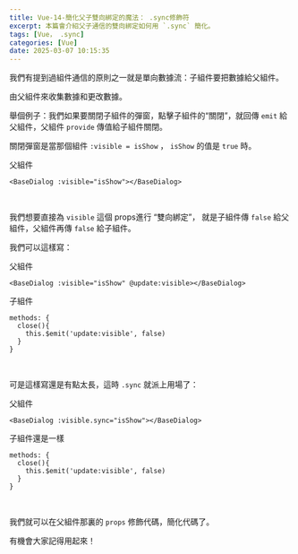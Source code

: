 ```yaml
---
title: Vue-14-簡化父子雙向綁定的魔法： .sync修飾符
excerpt: 本篇會介紹父子通信的雙向綁定如何用 `.sync` 簡化。
tags: [Vue， .sync]
categories: [Vue]
date: 2025-03-07 10:15:35
---
```


我們有提到過組件通信的原則之一就是單向數據流：子組件要把數據給父組件。

由父組件來收集數據和更改數據。

舉個例子：我們如果要關閉子組件的彈窗，點擊子組件的“關閉”，就回傳 `emit` 給父組件，父組件 `provide` 傳值給子組件關閉。

關閉彈窗是當那個組件 `:visible = isShow` ， `isShow` 的值是 `true` 時。
<br>

父組件
```vue
<BaseDialog :visible="isShow"></BaseDialog>
```
<br>

我們想要直接為 `visible` 這個 props進行 “雙向綁定”， 就是子組件傳 `false` 給父組件，父組件再傳 `false` 給子組件。
<br>

我們可以這樣寫：

父組件
```vue
<BaseDialog :visible="isShow" @update:visible></BaseDialog>
```

子組件
```vue
methods: {
  close(){
    this.$emit('update:visible', false)
  }
}
```
<br>

可是這樣寫還是有點太長，這時 `.sync` 就派上用場了：

父組件
```vue
<BaseDialog :visible.sync="isShow"></BaseDialog>
```


子組件還是一樣
```vue
methods: {
  close(){
    this.$emit('update:visible', false)
  }
}
```
<br>

我們就可以在父組件那裏的 `props` 修飾代碼，簡化代碼了。

有機會大家記得用起來！

<br>